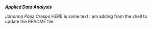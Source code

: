 ***Applied Data Analysis*** 

*Johanna Páez Crespo*
HERE is some text I am adding from the shell to update the README file
